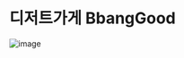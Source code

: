 # 디저트가게 BbangGood

![image](https://github.com/yunyoung0531/bbang-good/assets/68066598/7cd7989b-5c2f-4de0-9c37-343560a97890)
